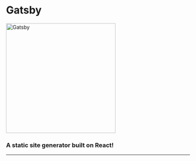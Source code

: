 # Gatsby

<img alt="Gatsby" src="https://www.gatsbyjs.org/monogram.svg" width="300">

### A static site generator built on React!
---
